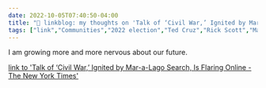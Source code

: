 ```yaml
---
date: 2022-10-05T07:40:50-04:00
title: "🔗 linkblog: my thoughts on 'Talk of ‘Civil War,’ Ignited by Mar-a-Lago Search, Is Flaring Online - The New York Times'"
tags: ["link","Communities","2022 election","Ted Cruz","Rick Scott","Marjorie Taylor Greene","civil war rhetoric"]
---
```

I am growing more and more nervous about our future.
 

[link to 'Talk of ‘Civil War,’ Ignited by Mar-a-Lago Search, Is Flaring Online - The New York Times'](https://www.nytimes.com/2022/10/05/us/politics/civil-war-social-media-trump.html)
